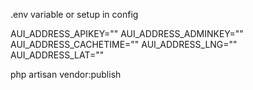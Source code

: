 .env variable or setup in config

AUI_ADDRESS_APIKEY=""
AUI_ADDRESS_ADMINKEY=""
AUI_ADDRESS_CACHETIME=""
AUI_ADDRESS_LNG=""
AUI_ADDRESS_LAT=""

php artisan vendor:publish
